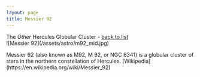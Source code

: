 ```yaml
---
layout: page
title: Messier 92
---
```


<div class="page-meta">
  The <i>Other</i> Hercules Globular Cluster - <a href="/astro/">back to list</a>
</div>
![Messier 92](/assets/astro/m92_mid.jpg)
<p class="lead" markdown="1">
  Messier 92 (also known as M92, M 92, or NGC 6341) is a globular cluster of stars in the northern constellation of Hercules. [Wikipedia](https://en.wikipedia.org/wiki/Messier_92)
</p>